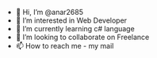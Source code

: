 - 👋 Hi, I’m @anar2685
- 👀 I’m interested in Web Developer
- 🌱 I’m currently learning c# language
- 💞️ I’m looking to collaborate on Freelance
- 📫 How to reach me - my mail

<!---
anar2685/anar2685 is a ✨ special ✨ repository because its `README.md` (this file) appears on your GitHub profile.
You can click the Preview link to take a look at your changes.
--->
